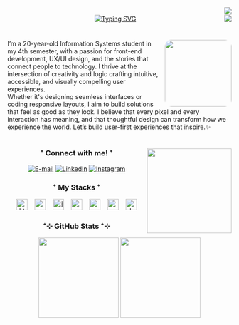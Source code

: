 <div class="perfil-views">
<img align="right" src="https://komarev.com/ghpvc/?username=NiccMaia&color=blueviolet&style=plastic&label=Profile+Views&abbreviated=true">
<br>
<img align="right" src="https://img.shields.io/github/stars/aflaviarv?style=plastic&color=purple">
</div>

<div align="center">
 <a href="https://git.io/typing-svg"><img src="https://readme-typing-svg.demolab.com?font=Fira+Code&pause=1000&color=C679EC&center=true&vCenter=true&width=435&lines=%E2%8A%B9+Welcome+to+my+profile!+%E1%B5%94+%E1%B5%95+%E1%B5%94+%E2%8A%B9;Software+Engineer+Student%2C;Front-end+Developer%2C;Gamer%2C;Active+Learner" alt="Typing SVG" /></a>
</div>



#
<img src="https://i.pinimg.com/736x/16/40/45/16404585450aaa27b16e2663d0ac3295.jpg" 
     width="150" 
     align="right" 
     style="border-radius: 15px; margin-left: 15px;">



I’m a 20-year-old Information Systems student in my 4th semester, with a passion for front-end development, UX/UI design, and the stories that connect people to technology. I thrive at the intersection of creativity and logic crafting intuitive, accessible, and visually compelling user experiences. 
<br>
Whether it's designing seamless interfaces or coding responsive layouts, I aim to build solutions that feel as good as they look. I believe that every pixel and every interaction has meaning, and that thoughtful design can transform how we experience the world.
Let’s build user-first experiences that inspire.✨
<br>

#

<img align="right" alt="" height="190px" src="./src/study.gif">


<h3 align="center"> ⁺ Connect with me! ⁺</h3>
<div align="center">
 
[![E-mail](https://img.shields.io/badge/-Email-000?style=for-the-badge&logo=microsoft-outlook&logoColor=FF00F6&color:FFF)](mailto:nicolleluisamaiagurgel@gmail.com)
[![LinkedIn](https://img.shields.io/badge/-LinkedIn-000?style=for-the-badge&logo=linkedin&logoColor=FF00F6&color:FFF)](www.linkedin.com/in/nicolle-maia-8a465432b)
[![Instagram](https://img.shields.io/badge/-Instagram-000?style=for-the-badge&logo=instagram&logoColor=FF00F6&color:FFF)](https://www.instagram.com/niccmaia_/)
</div>


<h3 align="center"> ⁺ My Stacks ⁺</h3>
<div align="center">
  <img src="https://cdn.jsdelivr.net/gh/devicons/devicon/icons/html5/html5-original.svg" height="25" alt="html5 logo"  />
  <img width="8" />
  <img src="https://cdn.jsdelivr.net/gh/devicons/devicon/icons/css3/css3-original.svg" height="25" alt="css3 logo"  />
  <img width="8" />
  <img src="https://cdn.jsdelivr.net/gh/devicons/devicon/icons/javascript/javascript-plain.svg" height="25" alt="javascript logo"  />
  <img width="8" />
  <img src="https://cdn.jsdelivr.net/gh/devicons/devicon/icons/react/react-original.svg" height="25" alt="react logo"  />
  <img width="8" />
  <img src="https://cdn.jsdelivr.net/gh/devicons/devicon/icons/mysql/mysql-original.svg" height="25" alt="mysql logo"  />
  <img width="8" />
  <img src="https://cdn.jsdelivr.net/gh/devicons/devicon/icons/postgresql/postgresql-original.svg" height="25" alt="postgresql logo"  />
  <img width="8" />
  <img src="https://cdn.jsdelivr.net/gh/devicons/devicon/icons/docker/docker-original.svg" height="25" alt="docker logo"  />
</div>


  <h3 align="center">⁺⊹ GitHub Stats ⁺⊹</h3>

<div align = "center">
  <img height="180px" src="https://github-readme-stats.vercel.app/api?username=NiccMaia&show_icons=true&theme=omni&border_radius=20px"/>
  <img height="180px" src="https://github-readme-stats.vercel.app/api/top-langs/?username=NiccMaia&layout=donut&theme=omni&border_radius=20px"/>
</div>
    <br>


#


